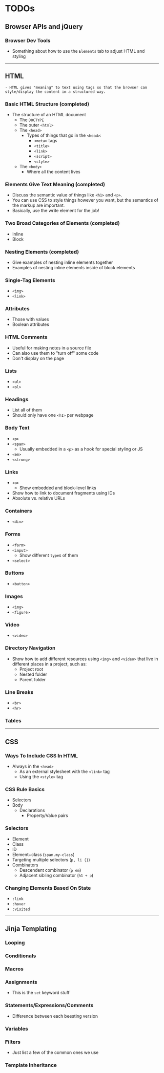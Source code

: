# TODOs

## Browser APIs and jQuery


### Browser Dev Tools

-   Something about how to use the `Elements` tab to adjust HTML and styling

<hr>

## HTML

    - HTML gives "meaning" to text using tags so that the browser can style/display the content in a structured way.

### Basic HTML Structure (completed)

-   The structure of an HTML document
    -   The `DOCTYPE`
    -   The outer `<html>`
    -   The `<head>`
        -   Types of things that go in the `<head>`:
            -   `<meta>` tags
            -   `<title>`
            -   `<link>`
            -   `<script>`
            -   `<style>`
    -   The `<body>`
        -   Where all the content lives

### Elements Give Text Meaning (completed)

-   Discuss the semantic value of things like `<h1>` and `<p>`.
-   You can use CSS to style things however you want, but the semantics of the markup are important.
-   Basically, use the write element for the job!

### Two Broad Categories of Elements (completed)

-   Inline
-   Block

### Nesting Elements (completed)

-   Give examples of nesting inline elements together
-   Examples of nesting inline elements inside of block elements

### Single-Tag Elements

-   `<img>`
-   `<link>`

### Attributes

-   Those with values
-   Boolean attributes

### HTML Comments

-   Useful for making notes in a source file
-   Can also use them to "turn off" some code
-   Don't display on the page

### Lists

-   `<ul>`
-   `<ol>`

### Headings

-   List all of them
-   Should only have one `<h1>` per webpage

### Body Text

-   `<p>`
-   `<span>`
    -   Usually embedded in a `<p>` as a hook for special styling or JS
-   `<em>`
-   `<strong>`

### Links

-   `<a>`
    -   Show embedded and block-level links
-   Show how to link to document fragments using IDs
-   Absolute vs. relative URLs

### Containers

-   `<div>`

### Forms

-   `<form>`
-   `<input>`
    -   Show different `type`s of them
-   `<select>`

### Buttons

-   `<button>`

### Images

-   `<img>`
-   `<figure>`

### Video

-   `<video>`

### Directory Navigation

-   Show how to add different resources using `<img>` and `<video>` that live in different places in a project, such as:
    -   Project root
    -   Nested folder
    -   Parent folder

### Line Breaks

-   `<br>`
-   `<hr>`

### Tables

<hr>

## CSS

### Ways To Include CSS In HTML
- Always in the `<head>`
    - As an external stylesheet with the `<link>` tag
    - Using the `<style>` tag

  

### CSS Rule Basics
- Selectors
- Body
    - Declarations
        - Property/Value pairs
 

### Selectors
- Element
- Class
- ID
- Element+class (`span.my-class`)
- Targeting multiple selectors (`p, li {}`)
- Combinators
    - Descendent combinator (`p em`)
    - Adjacent sibling combinator (`h1 + p`)


### Changing Elements Based On State
- `:link`
- `:hover`
- `:visited`



<hr>

## Jinja Templating

### Looping

### Conditionals

### Macros

### Assignments

-   This is the `set` keyword stuff

### Statements/Expressions/Comments

-   Difference between each beesting version

### Variables

### Filters

-   Just list a few of the common ones we use

### Template Inheritance
